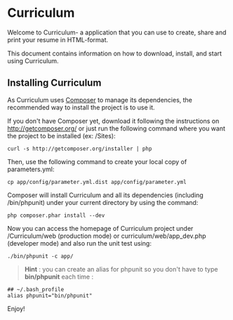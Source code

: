 Curriculum
==========

Welcome to Curriculum- a application that you can use to create, share and print your resume in HTML-format.

This document contains information on how to download, install, and start
using Curriculum. 

Installing Curriculum
------------------------

As Curriculum uses [Composer][1] to manage its dependencies, the recommended way
to install the project is to use it.

If you don't have Composer yet, download it following the instructions on
http://getcomposer.org/ or just run the following command where you want the project to be installed (ex: /Sites):

    curl -s http://getcomposer.org/installer | php

Then, use the following command to create your local copy of parameters.yml:

    cp app/config/parameter.yml.dist app/config/parameter.yml

Composer will install Curriculum and all its dependencies (including /bin/phpunit) under your current directory by using the command:

    php composer.phar install --dev

Now you can access the homepage of Curriculum project under /Curriculum/web (production mode) or curriculum/web/app_dev.php (developer mode) and also run the unit test using:

    ./bin/phpunit -c app/ 

> **Hint** : you can create an alias for phpunit so you don't have to type **bin/phpunit** each time :

    ## ~/.bash_profile
    alias phpunit="bin/phpunit"

Enjoy!

[1]:  http://getcomposer.org/
